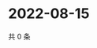 # 2022-08-15

共 0 条

<!-- BEGIN WEIBO -->
<!-- 最后更新时间 Mon Aug 15 2022 02:19:03 GMT+0800 (China Standard Time) -->

<!-- END WEIBO -->
